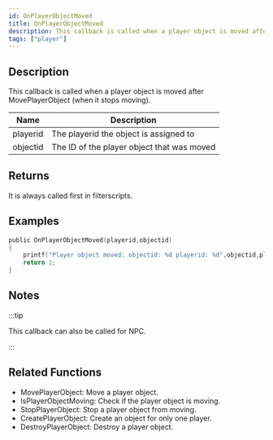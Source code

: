 ```yaml
---
id: OnPlayerObjectMoved
title: OnPlayerObjectMoved
description: This callback is called when a player object is moved after MovePlayerObject (when it stops moving).
tags: ["player"]
---
```


## Description

This callback is called when a player object is moved after MovePlayerObject (when it stops moving).

| Name     | Description                                |
| -------- | ------------------------------------------ |
| playerid | The playerid the object is assigned to     |
| objectid | The ID of the player object that was moved |

## Returns

It is always called first in filterscripts.

## Examples

```c
public OnPlayerObjectMoved(playerid,objectid)
{
    printf("Player object moved: objectid: %d playerid: %d",objectid,playerid);
    return 1;
}
```

## Notes

:::tip

This callback can also be called for NPC.

:::

## Related Functions

- MovePlayerObject: Move a player object.
- IsPlayerObjectMoving: Check if the player object is moving.
- StopPlayerObject: Stop a player object from moving.
- CreatePlayerObject: Create an object for only one player.
- DestroyPlayerObject: Destroy a player object.

